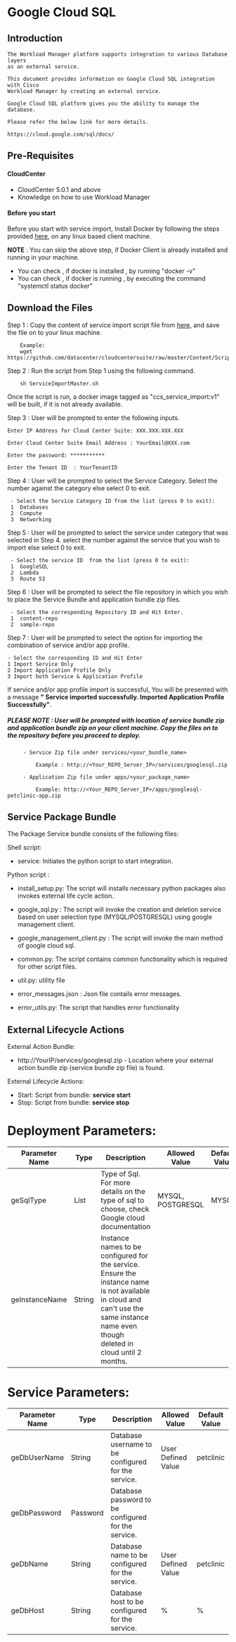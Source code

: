 # Google Cloud SQL

## Introduction

    The Workload Manager platform supports integration to various Database layers 
    as an external service.

    This document provides information on Google Cloud SQL integration with Cisco
    Workload Manager by creating an external service.

    Google Cloud SQL platform gives you the ability to manage the database.

    Please refer the below link for more details.

    https://cloud.google.com/sql/docs/
## Pre-Requisites

#### CloudCenter
- CloudCenter 5.0.1 and above
- Knowledge on how to use Workload Manager

#### Before you start
Before you start with service import, Install Docker by following the steps provided [here](https://wwwin-github.cisco.com/CloudCenterSuite/Content-Factory/raw/master/dockerimages/Steps%20for%20Installation%20of%20Docker%20CE%20on%20CentOS7_V2.docx), on any linux based client machine.

**NOTE** : You can skip the above step, if Docker Client is already installed and running in your machine. 
- You can check , if docker is installed , by running "docker -v"
- You can check , if docker is running , by executing the command "systemctl status docker"

## Download the Files

Step 1 : Copy the content of service import script file from [here](https://raw.githubusercontent.com/datacenter/cloudcentersuite/master/Content/Scripts/ServiceImportMaster.sh), and save the file on to your linux machine.

	    Example: 
        wget https://github.com/datacenter/cloudcentersuite/raw/master/Content/Scripts/ServiceImportMaster.sh
				

Step 2 : Run the script from Step 1 using the following command.

        sh ServiceImportMaster.sh

Once the script is run, a docker image tagged as "ccs_service_import:v1" will be built, if it is not already available.

Step 3 : User will be prompted to enter the following inputs.

	Enter IP Address for Cloud Center Suite: XXX.XXX.XXX.XXX

	Enter Cloud Center Suite Email Address : YourEmail@XXX.com

	Enter the password: ***********

	Enter the Tenant ID  : YourTenantID

Step 4 : User will be prompted to select the Service Category. Select the number against the category else select 0 to exit.

     - Select the Service Category ID from the list (press 0 to exit):
     1	Databases
     2	Compute
	 3	Networking

Step 5 : User will be prompted to select the service under category that was selected in Step 4. select the number against the service that you wish to import else select 0 to exit.

     - Select the service ID  from the list (press 0 to exit):
     1	GoogleSQL
     2	Lambda
	 3	Route 53
	 
Step 6 : User will be prompted to select the file repository in which you wish to place the Service Bundle and application bundle zip files. 

     - Select the corresponding Repository ID and Hit Enter.
     1  content-repo
     2  sample-repo
     
 
Step 7 : User will be prompted to select the option for importing the combination of service and/or app profile.
 
    - Select the corresponding ID and Hit Enter
    1 Import Service Only
    2 Import Application Profile Only
    3 Import both Service & Application Profile
    
If service and/or app profile import is successful, You will be presented with a message **"<Service Name> Service imported successfully. Imported Application Profile Successfully"**.

##### PLEASE NOTE : User will be prompted with location of service bundle zip and application bundle zip on your client machine. Copy the files on to the repository before you proceed to deploy.

         - Service Zip file under services/<your_bundle_name>
                    
             Example : http://<Your_REPO_Server_IP>/services/googlesql.zip 
    
         - Application Zip file under apps/<your_package_name>
            
             Example: http://<Your_REPO_Server_IP>/apps/googlesql-petclinic-app.zip
   
## Service Package Bundle

The Package Service bundle consists of the following files:

Shell script:

- service: Initiates the python script to start integration.

Python script :

- install_setup.py: The script will installs necessary python packages also invokes external life cycle action.

- google_sql.py : The script will invoke the creation and deletion service based on user selection type (MYSQL/POSTGRESQL) using google management client.

- google_management_client.py : The script will invoke the main method of google cloud sql.

- common.py: The script contains common functionality which is required for other script files.

- util.py: utility file

- error_messages.json : Json file contails error messages.

- error_utils.py: The script that handles error functionality

## External Lifecycle Actions 

External Action Bundle:  
 - http://YourIP/services/googlesql.zip - Location where your external action bundle zip (service bundle zip file) is found.
 
External Lifecycle Actions: 
 - Start: Script from bundle: **service start**
 - Stop: Script from bundle: **service stop** 

#  Deployment Parameters:

| Parameter Name | Type | Description | Allowed Value |Default Value |
| ------ | ------ | ------ |------ | ------ |
| geSqlType | List | Type of Sql. For more details on the type of sql to choose, check Google cloud documentation | MYSQL, POSTGRESQL | MYSQL| 
| geInstanceName | String | Instance names to be configured for the service. Ensure the instance name is  not available in cloud and can't use the same instance name even though deleted in cloud until 2 months.|


#  Service Parameters:

| Parameter Name | Type | Description | Allowed Value |Default Value |
| ------ | ------ | ------ |------ | ------ |
| geDbUserName | String | Database username to be configured for the service. | User Defined Value | petclinic |
| geDbPassword| Password | Database password to be configured for the service. |
| geDbName | String | Database name to be configured for the service.| User Defined Value | petclinic |
| geDbHost | String | Database host to be configured for the service.| % | %



